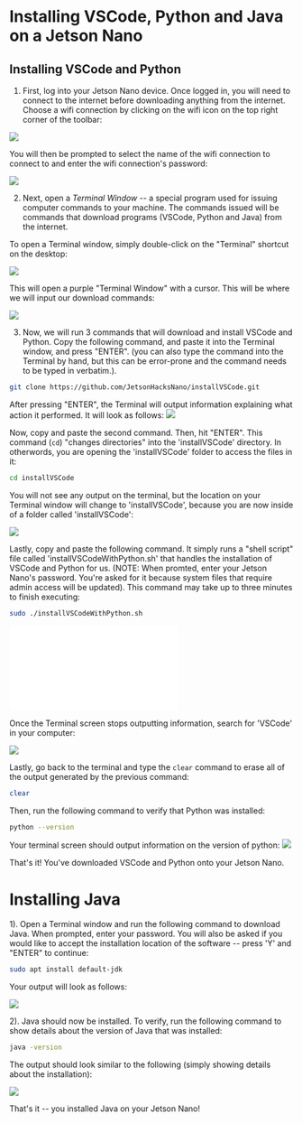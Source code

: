 # Installing VSCode, Python and Java on a Jetson Nano

## Installing VSCode and Python

1. First, log into your Jetson Nano device. Once logged in, you will need to connect to the internet before downloading anything from the internet. Choose a wifi connection by clicking on the wifi icon on the top right corner of the toolbar:

![](resources/wifiIcon.png)

You will then be prompted to select the name of the wifi connection to connect to and enter the wifi connection's password:

![](resources/wifiSelection.png)



2. Next, open a <i>Terminal Window</i> -- a special program used for issuing computer commands to your machine.  The commands issued will be commands that download programs (VSCode, Python and Java) from the internet. 

To open a Terminal window, simply double-click on the "Terminal" shortcut on the desktop:

![](resources/openingTerminal.png)

This will open a purple "Terminal Window" with a cursor.  This will be where we will input our download commands:

![](resources/openTerminal.png)

3. Now, we will run 3 commands that will download and install VSCode and Python.
Copy the following command, and paste it into the Terminal window, and press "ENTER". (you can also type the command into the Terminal by hand, but this can be error-prone and the command needs to be typed in verbatim.). 
```bash
git clone https://github.com/JetsonHacksNano/installVSCode.git
```

After pressing "ENTER", the Terminal will output information explaining what action it performed. It will look as follows:
![](resources/cloneRepo.png)


Now, copy and paste the second command.  Then, hit "ENTER".  This command (`cd`) "changes directories" into the 'installVSCode' directory.  In otherwords, you are opening the 'installVSCode' folder to access the files in it:
```bash
cd installVSCode
```

You will not see any output on the terminal, but the location on your Terminal window will change to 'installVSCode', because you are now inside of a folder called 'installVSCode':

![](resources/cd.png)

Lastly, copy and paste the following command.  It simply runs a "shell script" file called 'installVSCodeWithPython.sh' that handles the installation of VSCode and Python for us.  (NOTE: When promted, enter your Jetson Nano's password.  You're asked for it because system files that require admin access will be updated). This command may take up to three minutes to finish executing:
```bash
sudo ./installVSCodeWithPython.sh
```

![](resources/runShell.sh)

Once the Terminal screen stops outputting information, search for 'VSCode' in your computer:
 
![](resources/vscodeInstalled.png)



Lastly, go back to the terminal and type the `clear` command to erase all of the output generated by the previous command: 
```bash
clear
```

Then, run the following command to verify that Python was installed:
```bash
python --version
```

Your terminal screen should output information on the version of python:
![](resources/pythonVersion.png)

That's it! You've downloaded VSCode and Python onto your Jetson Nano.


# Installing Java

1). Open a Terminal window and run the following command to download Java. When prompted, enter your password.  You will also be asked if you would like to accept the installation location of the software -- press 'Y' and "ENTER" to continue:
```bash
sudo apt install default-jdk
```

Your output will look as follows:

![](resources/javaOutput.png)


2). Java should now be installed.  To verify, run the following command to show details about the version of Java that was installed:
```bash
java -version
```

The output should look similar to the following (simply showing details about the installation):

![](resources/javaVersion.png)


That's it -- you installed Java on your Jetson Nano!
